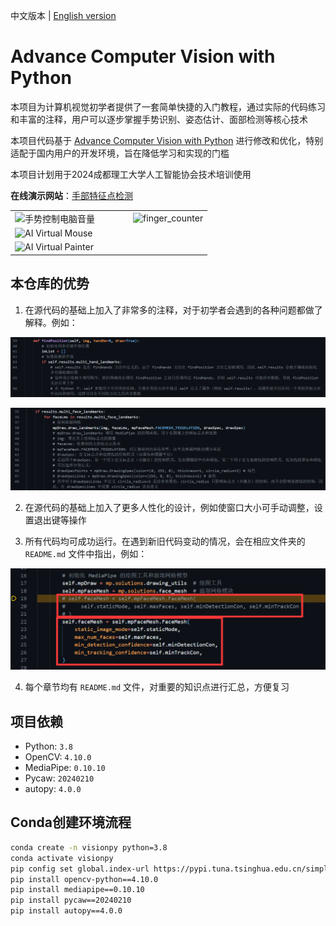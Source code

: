 中文版本 | [English version](https://github.com/Diraw/Advance-Computer-Vision-with-Python/tree/main_en)

# Advance Computer Vision with Python

本项目为计算机视觉初学者提供了一套简单快捷的入门教程，通过实际的代码练习和丰富的注释，用户可以逐步掌握手势识别、姿态估计、面部检测等核心技术

本项目代码基于 [Advance Computer Vision with Python](https://www.computervision.zone/courses/advance-computer-vision-with-python/) 进行修改和优化，特别适配于国内用户的开发环境，旨在降低学习和实现的门槛

本项目计划用于2024成都理工大学人工智能协会技术培训使用

**在线演示网站**：[手部特征点检测](https://vision-py-quick-start.top/)

<table width="100%">
  <tr>
    <td width="60%"><img src="./pics/手势控制电脑音量.gif" alt="手势控制电脑音量" style="width: 100%;"></td>
    <td width="40%"><img src="./pics/finger_counter.gif" alt="finger_counter" style="width: 100%;"></td>
  </tr>
  <tr>
    <td colspan="2"><img src="./pics/AI Virtual Mouse.gif" alt="AI Virtual Mouse" style="width: 100%;"></td>
  </tr>
  <tr>
    <td colspan="2"><img src="./pics/AI Virtual Painter.gif" alt="AI Virtual Painter" style="width: 100%;"></td>
  </tr>
</table>

## 本仓库的优势

1. 在源代码的基础上加入了非常多的注释，对于初学者会遇到的各种问题都做了解释。例如：

![1](./pics/1.png)

![2](./pics/2.png)

2. 在源代码的基础上加入了更多人性化的设计，例如使窗口大小可手动调整，设置退出键等操作

3. 所有代码均可成功运行。在遇到新旧代码变动的情况，会在相应文件夹的 `README.md` 文件中指出，例如：

![3](./Chapter%204%20Face%20Mesh/pics/关键字传参.png)

4. 每个章节均有 `README.md` 文件，对重要的知识点进行汇总，方便复习

## 项目依赖

- Python: `3.8`
- OpenCV: `4.10.0`
- MediaPipe: `0.10.10`
- Pycaw: `20240210`
- autopy: `4.0.0`

## Conda创建环境流程

```bash
conda create -n visionpy python=3.8
conda activate visionpy
pip config set global.index-url https://pypi.tuna.tsinghua.edu.cn/simple
pip install opencv-python==4.10.0
pip install mediapipe==0.10.10
pip install pycaw==20240210
pip install autopy==4.0.0
```

